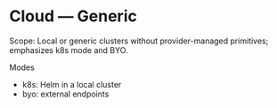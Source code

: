 # Cloud — Generic

Scope: Local or generic clusters without provider-managed primitives; emphasizes k8s mode and BYO.

Modes
- k8s: Helm in a local cluster
- byo: external endpoints

